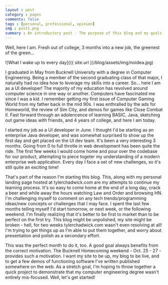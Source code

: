 ```yaml
---
layout : post
category : pages
comments: false
tags : [personal, professional, opinion]
img : post1.png
summary : An introductory post - The purpose of this blog and my goals for the next month!
---
```


Well, here I am. Fresh out of college, 3 months into a new job, the greenest of the green...

![What I wake up to every day]({{ site.url }}/blog/assets/img/noidea.jpg)

I graduated in May from Bucknell University with a degree in Computer Engineering. Being a member of the second graduating class
of that major, I naturally had no idea how to leverage my skills into a career. So... here I am as a UI developer! The majority of
my education has revolved around computer science in one way or another. Computers have fascinated me since I was a kid. I remember
getting my first issue of Computer Gaming World from my father back in the mid 90s. I was enthralled by the ads for Homeworld, the review of
Sim City, and demos for games like Close Combat II. Fast forward through an adolencence of learning BASIC, Java, sketching out game ideas
with friends, and 4 years of college, and here I am today. 

I started my job as a UI developer in June. I thought I'd be starting as an enterprise Java developer, and was somewhat surprised to show
up the first day and get placed on the UI dev team. It's been a very interesting 3 months. Going from 0 to full throtle in web development has
been quite the ride. The first few weeks I would come home and pour over the codebase for our product, attempting to piece togeter my
understanding of a modern enterprise web application. Every day I face a set of new challenges, so it's still quite an exciting time!

That's part of the reason I'm starting this blog. This, along with my personal landing page hosted at tylerchadwick.com are my attempts
to continue my learning process. It's so easy to come home at the end of a long day, crack a beer and while away the hours watching
Law and Order and browsing HN. I'm challenging myself to comment on any tech trends/programming ideas/new concepts or challenges that I
may face. I spent the last few months telling myself I'd start tomorrow, or next week, or the following weekend. I'm finally realizing that
it's better to be first to market than to be perfect on the first try. This blog might be unpolished, my site might be broken - hell, for 
two weeks tylerchadwick.com wasn't even resolving at all! I'm trying to get things up as I'm able to put them together, and worry about presentation
and polish as a secondary effort. 

This was the perfect month to do it, too. A good goal always benefits from the correct motivation. The Bucknell Homecoming weekend - Oct. 25 - 27 -
provides such a motivation. I want my site to be up, my blog to be live, and to get a few demos of functioning software I've written published somewhere
on the web. As a stretch goal, I'm hoping to throw together a quick project to demonstrate that my computer engineering degree wasn't entirely
mis-focused. Well, let's get started!
